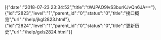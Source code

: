 [{"date":"2018-07-23 23:34:52","title":"tWJPAO9lvS3burKJvQn6JA=="},{"id":"2823","level":"1","parent_id":"0","status":"0","title":"接口概览","url":"/help/jkgl2823.html"},{"id":"2824","level":"1","parent_id":"0","status":"0","title":"更新历史","url":"/help/gxls2824.html"}]